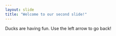 ```yaml
---
layout: slide
title: "Welcome to our second slide!"
---
```

Ducks are having fun.
Use the left arrow to go back!
